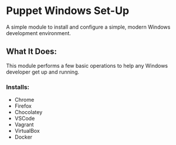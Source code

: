 # Puppet Windows Set-Up
A simple module to install and configure a simple, modern Windows development environment.

## What It Does:
This module performs a few basic operations to help any Windows developer get up and running.
### Installs:
- Chrome
- Firefox
- Chocolatey
- VSCode
- Vagrant
- VirtualBox
- Docker